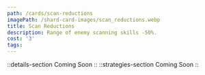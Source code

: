 ```yaml
---
path: /cards/scan-reductions
imagePath: /shard-card-images/scan_reductions.webp
title: Scan Reductions
description: Range of enemy scanning skills -50%.
cost: '3'
tags:
---
```

::details-section
Coming Soon
::
::strategies-section
Coming Soon
::